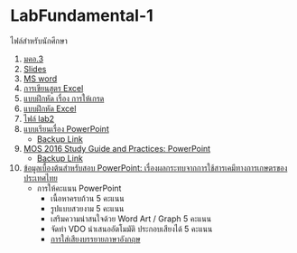 # LabFundamental-1
ไฟล์สำหรับนักศึกษา
1. [มคอ.3](https://github.com/watcom2003/LabFundamental-1/blob/master/files/%E0%B8%A1%E0%B8%84%E0%B8%AD.3%204120101%20%E0%B9%80%E0%B8%97%E0%B8%84%E0%B9%82%E0%B8%99%E0%B9%82%20%E0%B8%A5%E0%B8%A2%E0%B8%B5%E0%B8%AA%E0%B8%B2%E0%B8%A3%E0%B8%AA%E0%B8%99%E0%B9%80%E0%B8%97%E0%B8%A8%E0%B9%81%E0%B8%A5%E0%B8%B0%E0%B8%81%E0%B8%B2%E0%B8%A3%E0%B8%AA%E0%B8%B7%E0%B9%88%E0%B8%AD%E0%B8%AA%E0%B8%B2%E0%B8%A3%20(2018)%20.pdf)
1. [Slides](https://drive.google.com/drive/folders/1tj0CCZH7VsjdnHF_jNyHBSUl5BbSh0Rr?usp=sharing)
1. [MS word](https://github.com/watcom2003/LabFundamental-1/blob/master/files/%E0%B9%81%E0%B8%9A%E0%B8%9A%E0%B8%97%E0%B8%94%E0%B8%AA%E0%B8%AD%E0%B8%9A%20Microsoft%20Word.pdf)
1. [การเขียนสูตร Excel](https://juri05.files.wordpress.com/2011/05/function.pdf)
1. [แบบฝึกหัด เรื่อง การให้เกรด](https://github.com/watcom2003/LabFundamental-1/blob/master/files/Test-Grade.xlsx)
1. [แบบฝึกหัด Excel](https://faculty.fuqua.duke.edu/~pecklund/ExcelReview/BasicsPractice.xls)
1. [ไฟล์ lab2](https://github.com/watcom2003/LabFundamental-1/blob/master/files/lab2.xlsx)
1. [แบบเรียนเรื่อง PowerPoint](https://www.dit.ie/media/ittraining/msoffice/MOAC_Powerpoint_2016.pdf) 
   - [Backup Link](https://drive.google.com/file/d/1ePmVoUupjJiA6k-0UjYGnDk8FQ7vVpQE/view?usp=sharing)
1. [MOS 2016 Study Guide and Practices: PowerPoint](https://www.lee.k12.nc.us/cms/lib/NC01001912/Centricity/Domain/850/MOS_2016_Study_Guide_Microsoft_PowerPoint.pdf) 
   - [Backup Link](https://drive.google.com/file/d/1nH4f_Txr-_sXzs1EtUqqgrmgJ-y_odVI/view?usp=sharing)
1. [ข้อมูลเบื้องต้นสำหรับสอบ PowerPoint: เรื่องผลกระทบจากการใช้สารเคมีทางการเกษตรของประเทศไทย](http://library.senate.go.th/document/Ext6409/6409657_0002.PDF)
   - การให้คะแนน PowerPoint
      - เนื้อหาครบถ้วน		5 คะแนน
      - รูปแบบสวยงาม		5 คะแนน
      - เสริมความน่าสนใจด้วย Word Art / Graph	5 คะแนน
      - จัดทำ VDO นำเสนออัตโมมัติ ประกอบเสียงได้ 	5 คะแนน
      - [การใส่เสียงบรรยายภาษาอังกฤษ](https://www.naturalreaders.com/online/?action=upload)

